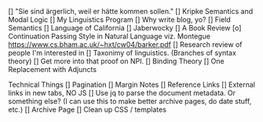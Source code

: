 [] "Sie sind ärgerlich, weil er hätte kommen sollen."
[] Kripke Semantics and Modal Logic
[] My Linguistics Program
[] Why write blog, yo?
[] Field Semantics
[] Language of California
[] Jaberwocky
[] A Book Review
[o] Continuation Passing Style in Natural Language viz. Montegue
   https://www.cs.bham.ac.uk/~hxt/cw04/barker.pdf
[] Research review of people I'm interested in
[] Taxonimy of linguistics. (Branches of syntax theory)
[] Get more into that proof on NPI.
[] Binding Theory
[] One Replacement with Adjuncts

Technical Things
[] Pagination
[] Margin Notes
[] Reference Links
[] External links in new tabs, NO JS
[] Use jq to parse the document metadata. Or something else?
   (I can use this to make better archive pages, do date stuff, etc.)
[] Archive Page
[] Clean up CSS / templates

